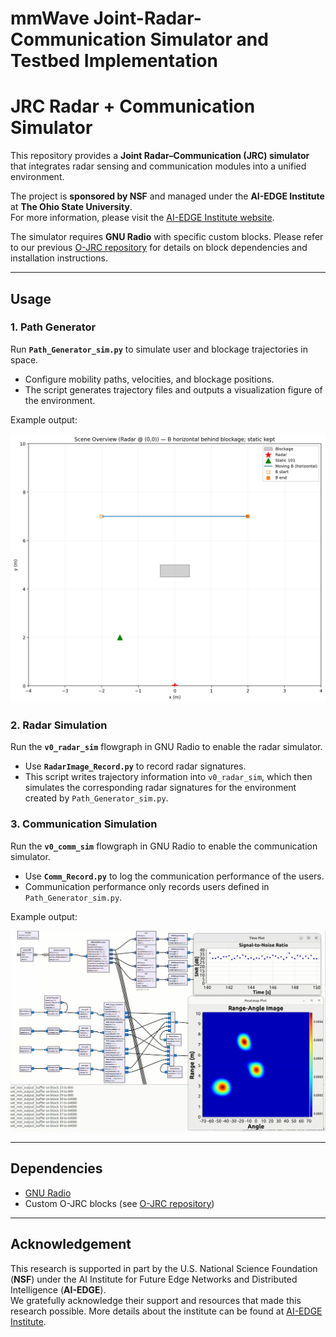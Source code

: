 # mmWave Joint-Radar-Communication Simulator and Testbed Implementation
 
# JRC Radar + Communication Simulator

This repository provides a **Joint Radar–Communication (JRC) simulator** that integrates radar sensing and communication modules into a unified environment.

The project is **sponsored by NSF** and managed under the **AI-EDGE Institute** at **The Ohio State University**.  
For more information, please visit the [AI-EDGE Institute website](https://ai-edge.osu.edu).

The simulator requires **GNU Radio** with specific custom blocks. Please refer to our previous [O-JRC repository](https://github.com/mmWave-MIMO-Testbed/O-JRC) for details on block dependencies and installation instructions.

---

## Usage

### 1. Path Generator
Run **`Path_Generator_sim.py`** to simulate user and blockage trajectories in space.  
- Configure mobility paths, velocities, and blockage positions.  
- The script generates trajectory files and outputs a visualization figure of the environment.  

Example output:  

![Scene Overview](./scene_overview_simple_case.png)

### 2. Radar Simulation
Run the **`v0_radar_sim`** flowgraph in GNU Radio to enable the radar simulator.  
- Use **`RadarImage_Record.py`** to record radar signatures.  
- This script writes trajectory information into `v0_radar_sim`, which then simulates the corresponding radar signatures for the environment created by `Path_Generator_sim.py`.

### 3. Communication Simulation
Run the **`v0_comm_sim`** flowgraph in GNU Radio to enable the communication simulator.  
- Use **`Comm_Record.py`** to log the communication performance of the users.  
- Communication performance only records users defined in `Path_Generator_sim.py`.

Example output:  

![Radar and Communication Example](./radar_image_example.PNG)

---

## Dependencies
- [GNU Radio](https://www.gnuradio.org/)  
- Custom O-JRC blocks (see [O-JRC repository](https://github.com/mmWave-MIMO-Testbed/O-JRC))  

---

## Acknowledgement

This research is supported in part by the U.S. National Science Foundation (**NSF**) under the AI Institute for Future Edge Networks and Distributed Intelligence (**AI-EDGE**).  
We gratefully acknowledge their support and resources that made this research possible. More details about the institute can be found at [AI-EDGE Institute](https://ai-edge.osu.edu).

